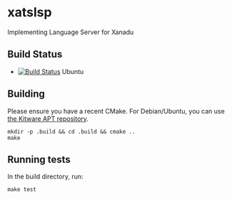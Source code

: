 # xatslsp

Implementing Language Server for Xanadu

## Build Status

* [![Build Status](https://travis-ci.org/xanadu-lang/xatslsp.svg?branch=master)](https://travis-ci.org/xanadu-lang/xatslsp) Ubuntu

## Building

Please ensure you have a recent CMake. For Debian/Ubuntu, you can use
[the Kitware APT repository](https://apt.kitware.com/).

``` shell
mkdir -p .build && cd .build && cmake ..
make
```

## Running tests

In the build directory, run:

``` shell
make test
```
